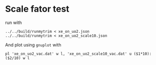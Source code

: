 # Scale fator test

run with
```
../../build/runmytrim < xe_on_uo2.json
../../build/runmytrim < xe_on_uo2_scale10.json
```

And plot using `gnuplot` with
```
pl 'xe_on_uo2_vac.dat' w l, 'xe_on_uo2_scale10_vac.dat' u ($1*10):($2/10) w l
```
